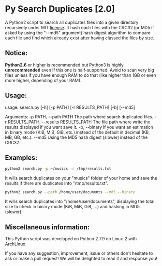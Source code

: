 Py Search Duplicates [2.0]
==========================
A Python2 script to search all duplicates files into a given directory recursively under MIT [license](./LICENSE).
It hash each files with the CRC32 (or MD5 if asked by using the "--md5" argument)
hash digest algorithm to compare each file and find which already exist after having classed the files by size.

Notice:
-------
__Python2.6__ or higher is recommended but Python3 is highly __unrecommended__ even if this one is half-supported.
Avoid to scan very big files unless if you have enough RAM to do that (like higher than 1GB or even more higher,
depending of your RAM).

Usage:
--------------
usage: search.py [-h] [-p PATH] [-r RESULTS_PATH] [-b] [--md5]

Arguments:
  -p PATH, --path PATH  The path where search duplicated files.
  -r RESULTS_PATH, --results RESULTS_PATH
                        The file path where write the results displayed if you
                        want save it.
  -b, --binary          If you want an estimation in binary mode (KiB, MiB,
                        GiB, etc.) instead of the default in decimal (KB, MB,
                        GB, etc.).
  --md5                 Using the MD5 hash digest (slower) instead of the
                        CRC32.

Examples:
---------
```bash
python2 search.py -p ~/musics -r /tmp/results.txt
```
It wills search duplicates on your "musics" folder of your home and save the results
if there are duplicates into "/tmp/results.txt".

```bash
python2 search.py --path /home/user/documents --md5 --binary
```
It wills search duplicates into "/home/user/documents",
displaying the total size to check in binary mode (KiB, MiB, GiB, ...) and hashing in MD5 (slower).

Miscellaneous information:
--------------------------
This Python script was developed on Python 2.7.9 on Linux-2 with ArchLinux.

If you have any suggestion, improvement, issue or others don't hesitate to ask or make a pull request!
We will be delighted to read it and response you!
